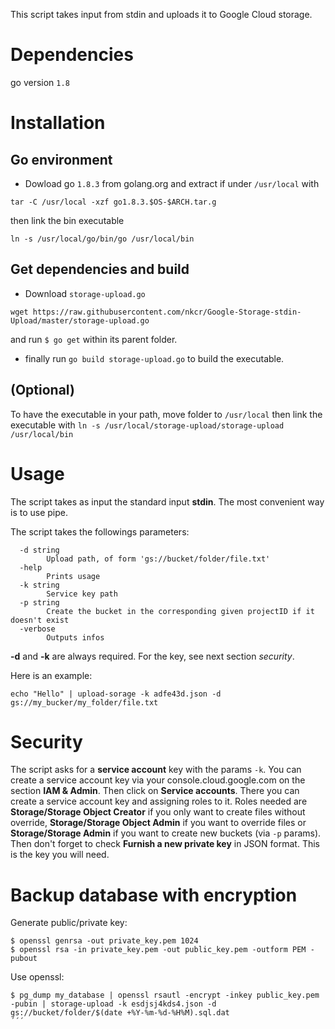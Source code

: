 This script takes input from stdin and uploads it to Google Cloud storage.

# Dependencies

go version `1.8`

# Installation

## Go environment

* Dowload go `1.8.3` from golang.org and extract if under `/usr/local` with 

```
tar -C /usr/local -xzf go1.8.3.$OS-$ARCH.tar.g
```
then link the bin executable 

```
ln -s /usr/local/go/bin/go /usr/local/bin
```

## Get dependencies and build

* Download `storage-upload.go`

```
wget https://raw.githubusercontent.com/nkcr/Google-Storage-stdin-Upload/master/storage-upload.go
```
 
and run `$ go get` within its parent folder.
* finally run `go build storage-upload.go` to build the executable.

## (Optional) 

To have the executable in your path, move folder to `/usr/local` then link the executable with `ln -s /usr/local/storage-upload/storage-upload /usr/local/bin`

# Usage

The script takes as input the standard input **stdin**. The most convenient way is to use pipe.

The script takes the followings parameters:

```
  -d string
        Upload path, of form 'gs://bucket/folder/file.txt'
  -help
        Prints usage
  -k string
        Service key path
  -p string
        Create the bucket in the corresponding given projectID if it doesn't exist
  -verbose
        Outputs infos
```

**-d** and **-k** are always required. For the key, see next section *security*.

Here is an example:

```
echo "Hello" | upload-sorage -k adfe43d.json -d gs://my_bucker/my_folder/file.txt
```

# Security

The script asks for a **service account** key with the params `-k`. You can create a service account key via your console.cloud.google.com on the section **IAM & Admin**. Then click on **Service accounts**. There you can create a service account key and assigning roles to it. Roles needed are **Storage/Storage Object Creator** if you only want to create files without override, **Storage/Storage Object Admin** if you want to override files or **Storage/Storage Admin** if you want to create new buckets (via `-p` params). Then don't forget to check **Furnish a new private key** in JSON format. This is the key you will need.

# Backup database with encryption

Generate public/private key:

```
$ openssl genrsa -out private_key.pem 1024
$ openssl rsa -in private_key.pem -out public_key.pem -outform PEM -pubout
```

Use openssl:

```
$ pg_dump my_database | openssl rsautl -encrypt -inkey public_key.pem -pubin | storage-upload -k esdjsj4kds4.json -d gs://bucket/folder/$(date +%Y-%m-%d-%H%M).sql.dat
´´´
